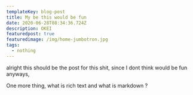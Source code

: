 ```yaml
---
templateKey: blog-post
title: My be this would be fun
date: 2020-06-28T08:34:36.724Z
description: OKEI
featuredpost: true
featuredimage: /img/home-jumbotron.jpg
tags:
  - nothing
---
```

alright this should be the post for this shit, since I dont think would be fun anyways,

One more thing, what is rich text and what is markdown ?